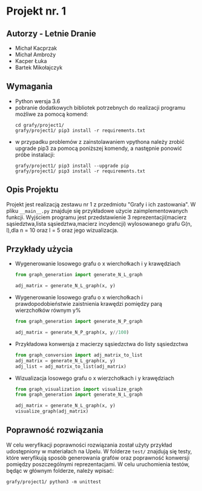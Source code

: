 # Projekt nr. 1

## Autorzy - Letnie Dranie
- Michał Kacprzak
- Michał Ambroży
- Kacper Łuka
- Bartek Mikołajczyk

## Wymagania
- Python wersja 3.6
- pobranie dodatkowych bibliotek potrzebnych do realizacji programu możliwe
  za pomocą komend:
    ```commandline
    cd grafy/project1/
    grafy/project1/ pip3 install -r requirements.txt
    ```
- w przypadku problemów z zainstolawaniem vpythona należy zrobić upgrade pip3 za pomocą poniższej komendy,
  a następnie ponowić próbe instalacji:
    ```commandline
    grafy/project1/ pip3 install --upgrade pip
    grafy/project1/ pip3 install -r requirements.txt
    ```
## Opis Projektu
Projekt jest realizacją zestawu nr 1 z przedmiotu "Grafy i ich zastowania". 
W pliku `__main__.py` znajduje się przykładowe użycie zaimplementowanych funkcji. 
Wyjściem programu jest przedstawienie 3 reprezentacji(macierz sąsiedztwa,lista sąsiedztwa,macierz incydencji) 
wylosowanego grafu G(n, l),dla n = 10 oraz  l = 5 oraz jego wizualizacja.

## Przykłady użycia

  * Wygenerowanie losowego grafu o x wierchołkach i y krawędziach
    ```python
    from graph_generation import generate_N_L_graph
    
    adj_matrix = generate_N_L_graph(x, y)
    ```
  * Wygenerowanie losowego grafu o x wierchołkach i prawdopodobieństwie zaistnienia 
    krawędzi pomiędzy parą wierzchołków równym y%
    ```python
    from graph_generation import generate_N_P_graph
    
    adj_matrix = generate_N_P_graph(x, y//100)
    ```
  * Przykładowa konwersja z macierzy sąsiedzctwa do listy sąsiedzctwa
    ```python
    from graph_conversion import adj_matrix_to_list
    adj_matrix = generate_N_L_graph(x, y)
    adj_list = adj_matrix_to_list(adj_matrix)
    
    ```
  * Wizualizacja losowego grafu o x wierzchołkach i y krawędziach
    ```python
    from graph_visualization import visualize_graph
    from graph_generation import generate_N_L_graph
    
    adj_matrix = generate_N_L_graph(x, y)
    visualize_graph(adj_matrix)
    ```
## Poprawność rozwiązania
W celu weryfikacji poprawności rozwiązania został użyty przykład udostępniony w materiałach na Upelu. 
W folderze `test/` znajdują się testy, które weryfikują sposób generowania grafów 
oraz poprawność konwersji pomiędzy poszczególnymi reprezentacjami.
W celu uruchomienia testów, będąc w głównym folderze, należy wpisać:
  ```commandline
  grafy/project1/ python3 -m unittest
  ```
    
    
    
